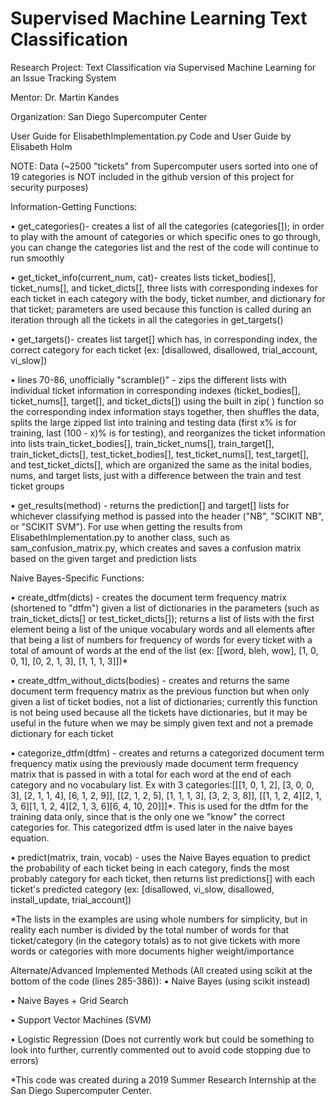 # Supervised Machine Learning Text Classification
Research Project: Text Classification via Supervised Machine Learning for an Issue Tracking System

Mentor: Dr. Martin Kandes

Organization: San Diego Supercomputer Center

User Guide for ElisabethImplementation.py
Code and User Guide by Elisabeth Holm

NOTE: Data (~2500 "tickets" from Supercomputer users sorted into one of 19 categories is NOT included in the github version of this project for security purposes)

Information-Getting Functions:

•	get_categories()- creates a list of all the categories (categories[]); in order to play with the amount of categories or which specific ones to go through, you can change the categories list and the rest of the code will continue to run smoothly

•	get_ticket_info(current_num, cat)- creates lists ticket_bodies[], ticket_nums[], and ticket_dicts[], three lists with corresponding indexes for each ticket in each category with the body, ticket number, and dictionary for that ticket; parameters are used because this function is called during an iteration through all the tickets in all the categories in get_targets()

•	get_targets()- creates list target[] which has, in corresponding index, the correct category for each ticket (ex: [disallowed, disallowed, trial_account, vi_slow])

•	lines 70-86, unofficially "scramble()" - zips the different lists with individual ticket information in corresponding indexes (ticket_bodies[], ticket_nums[], target[], and ticket_dicts[]) using the built in zip( ) function so the corresponding index information stays together, then shuffles the data, splits the large zipped list into training and testing data (first x% is for training, last (100 - x)% is for testing), and reorganizes the ticket information into lists train_ticket_bodies[], train_ticket_nums[], train_target[], train_ticket_dicts[], test_ticket_bodies[], test_ticket_nums[], test_target[], and test_ticket_dicts[], which are organized the same as the inital bodies, nums, and target lists, just with a difference between the train and test ticket groups

•	get_results(method) - returns the prediction[] and target[] lists for whichever classifying method is passed into the header ("NB", "SCIKIT NB", or "SCIKIT SVM"). For use when getting the results from ElisabethImplementation.py to another class, such as sam_confusion_matrix.py, which creates and saves a confusion matrix based on the given target and prediction lists


Naive Bayes-Specific Functions:

•	create_dtfm(dicts) - creates the document term frequency matrix (shortened to "dtfm") given a list of dictionaries in the parameters (such as train_ticket_dicts[] or test_ticket_dicts[]); returns a list of lists with the first element being a list of the unique vocabulary words and all elements after that being a list of numbers for frequency of words for every ticket with a total of amount of words at the end of the list (ex: [[word, bleh, wow], [1, 0, 0, 1], [0, 2, 1, 3], [1, 1, 1, 3]])*

•	create_dtfm_without_dicts(bodies) - creates and returns the same document term frequency matrix as the previous function but when only given a list of ticket bodies, not a list of dictionaries; currently this function is not being used because all the tickets have dictionaries, but it may be useful in the future when we may be simply given text and not a premade dictionary for each ticket

•	categorize_dtfm(dtfm) - creates and returns a categorized document term frequency matix using the previously made document term frequency matrix that is passed in with a total for each word at the end of each category and no vocabulary list. Ex with 3 categories:[[[1, 0, 1, 2], [3, 0, 0, 3], [2, 1, 1, 4], [6, 1, 2, 9]],  [[2, 1, 2, 5], [1, 1, 1, 3], [3, 2, 3, 8]],  [[1, 1, 2, 4][2, 1, 3, 6][1, 1, 2, 4][2, 1, 3, 6][6, 4, 10, 20]]]*. This is used for the dtfm for the training data only, since that is the only one we "know" the correct categories for. This categorized dtfm is used later in the naive bayes equation.

•	predict(matrix, train, vocab) - uses the Naive Bayes equation to predict the probability of each ticket being in each category, finds the most probably category for each ticket, then returns list predictions[] with each ticket's predicted category (ex: [disallowed, vi_slow, disallowed, install_update, trial_account])

*The lists in the examples are using whole numbers for simplicity, but in reality each number is divided by the total number of words for that ticket/category (in the category totals) as to not give tickets with more words or categories with more documents higher weight/importance


Alternate/Advanced Implemented Methods (All created using scikit at the bottom of the code (lines 285-386)):
•	Naive Bayes (using scikit instead)

•	Naive Bayes + Grid Search

•	Support Vector Machines (SVM)

•	Logistic Regression (Does not currently work but could be something to look into further, currently commented out to avoid code stopping due to errors)



*This code was created during a 2019 Summer Research Internship at the San Diego Supercomputer Center.
